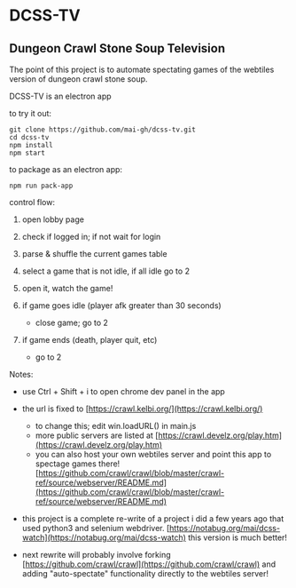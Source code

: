 # DCSS-TV

## Dungeon Crawl Stone Soup Television


The point of this project is to automate spectating games of the webtiles version of dungeon crawl stone soup. 

DCSS-TV is an electron app

to try it out: 

```
git clone https://github.com/mai-gh/dcss-tv.git
cd dcss-tv
npm install
npm start
```

to package as an electron app:

```
npm run pack-app
```

control flow:

1. open lobby page
2. check if logged in; if not wait for login
3. parse & shuffle the current games table
4. select a game that is not idle, if all idle go to 2
5. open it, watch the game!

6. if game goes idle (player afk greater than 30 seconds)
    - close game; go to 2
7. if game ends (death, player quit, etc)
    - go to 2

Notes:

- use Ctrl + Shift + i to open chrome dev panel in the app
- the url is fixed to [https://crawl.kelbi.org/](https://crawl.kelbi.org/)
    - to change this; edit win.loadURL() in main.js
    - more public servers are listed at [https://crawl.develz.org/play.htm](https://crawl.develz.org/play.htm)
    - you can also host your own webtiles server and point this app to spectage games there! [https://github.com/crawl/crawl/blob/master/crawl-ref/source/webserver/README.md](https://github.com/crawl/crawl/blob/master/crawl-ref/source/webserver/README.md)

- this project is a complete re-write of a project i did a few years ago that used python3 and selenium webdriver. [https://notabug.org/mai/dcss-watch](https://notabug.org/mai/dcss-watch) this version is much better!

- next rewrite will probably involve forking [https://github.com/crawl/crawl](https://github.com/crawl/crawl) and adding "auto-spectate" functionality directly to the webtiles server!
